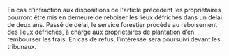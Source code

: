 En cas d'infraction aux dispositions de l'article précèdent les propriétaires pourront être mis en demeure de reboiser les lieux défrichés dans un délai de deux ans. Passé de délai, le service forestier procède au reboisement des lieux défrichés, à charge aux propriétaires de plantation d’en rembourser les frais. En cas de refus, l’intéressé sera poursuivi devant les tribunaux.